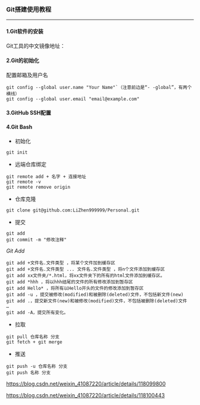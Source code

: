 ### Git搭建使用教程

------

#### 1.Git软件的安装

Git工具的中文镜像地址：

[镜像地址]: https://npm.taobao.org/mirrors/git-for-windows/



#### 2.Git的初始化

配置邮箱及用户名

```
git config --global user.name "Your Name"`（注意前边是“- -global”，有两个横线）
git config --global user.email "email@example.com"
```



#### **3.GitHub SSH配置**

[SSH配置教程]: https://blog.csdn.net/weixin_41087220/article/details/118100443



#### 4.Git Bash

- 初始化

```
git init
```

- 远端仓库绑定

```
git remote add + 名字 + 连接地址
git remote -v
git remote remove origin
```

- 仓库克隆

```
git clone git@github.com:LiZhen999999/Personal.git
```

- 提交

```
git add
git commit -m "修改注释"
```

*Git Add*

```
git add +文件名.文件类型 ，将某个文件加到缓存区
git add +文件名.文件类型 ... 文件名.文件类型 ，将n个文件添加到缓存区
git add xx文件夹/*.html，将xx文件夹下的所有的html文件添加到缓存区。
git add *hhh ，将以hhh结尾的文件的所有修改添加到暂存区
git add Hello* ，将所有以Hello开头的文件的修改添加到暂存区
git add -u ，提交被修改(modified)和被删除(deleted)文件，不包括新文件(new)
git add .，提交新文件(new)和被修改(modified)文件，不包括被删除(deleted)文件
…
git add -A，提交所有变化。
```

- 拉取

```
git pull 仓库名称 分支
git fetch + git merge
```

- 推送

```
git push -u 仓库名称 分支
git push 名称 分支
```



https://blog.csdn.net/weixin_41087220/article/details/118099800

https://blog.csdn.net/weixin_41087220/article/details/118100443
